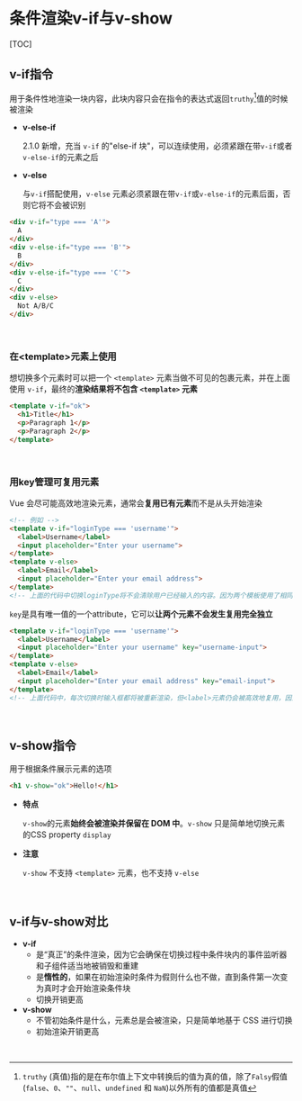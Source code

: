 # 条件渲染v-if与v-show

[TOC]

## v-if指令

用于条件性地渲染一块内容，此块内容只会在指令的表达式返回`truthy`[^1]值的时候被渲染

- **v-else-if**

  2.1.0 新增，充当 `v-if` 的"else-if 块"，可以连续使用，必须紧跟在带`v-if`或者`v-else-if`的元素之后

- **v-else**

  与`v-if`搭配使用，`v-else` 元素必须紧跟在带`v-if`或`v-else-if`的元素后面，否则它将不会被识别

```html
<div v-if="type === 'A'">
  A
</div>
<div v-else-if="type === 'B'">
  B
</div>
<div v-else-if="type === 'C'">
  C
</div>
<div v-else>
  Not A/B/C
</div>
```

<br>

### 在\<template>元素上使用

想切换多个元素时可以把一个 `<template>` 元素当做不可见的包裹元素，并在上面使用 `v-if`，最终的**渲染结果将不包含 `<template>` 元素**

```html
<template v-if="ok">
  <h1>Title</h1>
  <p>Paragraph 1</p>
  <p>Paragraph 2</p>
</template>
```

<br>

### 用key管理可复用元素

Vue 会尽可能高效地渲染元素，通常会**复用已有元素**而不是从头开始渲染

```html
<!-- 例如 -->
<template v-if="loginType === 'username'">
  <label>Username</label>
  <input placeholder="Enter your username">
</template>
<template v-else>
  <label>Email</label>
  <input placeholder="Enter your email address">
</template>
<!-- 上面的代码中切换loginType将不会清除用户已经输入的内容。因为两个模板使用了相同的元素，<input>不会被替换掉，仅仅是替换了它的placeholder -->
```

`key`是具有唯一值的一个attribute，它可以**让两个元素不会发生复用完全独立**

```html
<template v-if="loginType === 'username'">
  <label>Username</label>
  <input placeholder="Enter your username" key="username-input">
</template>
<template v-else>
  <label>Email</label>
  <input placeholder="Enter your email address" key="email-input">
</template>
<!-- 上面代码中，每次切换时输入框都将被重新渲染，但<label>元素仍会被高效地复用，因为它们没有添加key -->
```

<br>

## v-show指令

用于根据条件展示元素的选项

```html
<h1 v-show="ok">Hello!</h1>
```

- **特点**

  `v-show`的元素**始终会被渲染并保留在 DOM 中**。`v-show` 只是简单地切换元素的CSS property `display`

- **注意**

  `v-show` 不支持 `<template>` 元素，也不支持 `v-else`

<br>

## v-if与v-show对比

- **v-if**
  - 是“真正”的条件渲染，因为它会确保在切换过程中条件块内的事件监听器和子组件适当地被销毁和重建
  - 是**惰性的**，如果在初始渲染时条件为假则什么也不做，直到条件第一次变为真时才会开始渲染条件块
  - 切换开销更高
- **v-show**
  - 不管初始条件是什么，元素总是会被渲染，只是简单地基于 CSS 进行切换
  - 初始渲染开销更高





<br>



[^1]: `truthy` (真值)指的是在布尔值上下文中转换后的值为真的值，除了`Falsy`假值(`false`、`0`、`""`、`null`、`undefined` 和 `NaN`)以外所有的值都是真值

